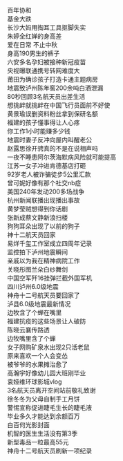 百年协和  
基金大跌  
长沙大妈用掏耳工具抠脚失实  
朱婷全红婵的身高差  
爱在日常 不止中秋  
身高190男生的裤子  
六安多名孕妇被接种新冠疫苗  
央视曝联通携号转网难度大  
莆田为确诊孩子打造卡通主题病房  
地震致泸州陈年窖200余吨白酒泄漏  
80秒回顾3名航天员出差生活  
想挑衅就挑衅在中国飞行员面前不好使  
黄景瑜误删资料粉丝拿到保研名额  
福建的孩子懂事得让人心疼  
你工作1小时能赚多少钱  
地震时妻子反冲向屋内叫醒老公  
赵露思徐开骋真的不是在说相声吗  
一夜不睡患阿尔茨海默病风险就可能提高  
江苏一女子冲进肯德基店打砸  
92岁老人被诈骗徒步5公里汇款  
曾可妮好像有那个社交nb症  
美国240年发动200多场战争  
杭州新闻联播出现播出事故  
黄梦莹贼想得到你话剧  
张新成蔡文静新浪扫楼  
狗狗耳朵出现了以前的狗子  
神十二航天员回家  
易烊千玺工作室成立四周年记录  
监控拍下泸州地震瞬间  
亲戚以为我在精神病院工作  
关晓彤图兰朵白纱舞剑  
中国空军歼16挂弹拦截外国军机  
四川泸州6.0级地震  
神舟十二号航天员要回家了  
泸县6.0级地震最新情况  
边牧含了个蝉在嘴里  
福建抗疫的这些场景让人破防  
陈晓云襄传路透  
边牧嘴里含了个蝉  
女子网购矿泉水出现2只活老鼠  
原来喜欢一个人会变怂  
被爷爷的水果摊治愈了  
高瀚宇好像幼儿园大班刚毕业  
袁娅维环球影城vlog  
3名航天员离开空间站前敬礼致谢  
徐冬冬为父母自制手工月饼  
警惕宣称促进睫毛生长的睫毛液  
毕业多久才能达到余额百万  
白百何光影封面  
机智的医生生活没有第3季  
新型毒品一粒最高55元  
神舟十二号航天员刷新一项纪录  
